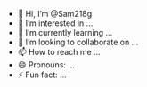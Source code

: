 - 👋 Hi, I’m @Sam218g
- 👀 I’m interested in ...
- 🌱 I’m currently learning ...
- 💞️ I’m looking to collaborate on ...
- 📫 How to reach me ...
- 😄 Pronouns: ...
- ⚡ Fun fact: ...

<!---
Sam218g/Sam218g is a ✨ special ✨ repository because its `README.md` (this file) appears on your GitHub profile.
You can click the Preview link to take a look at your changes.
--->

